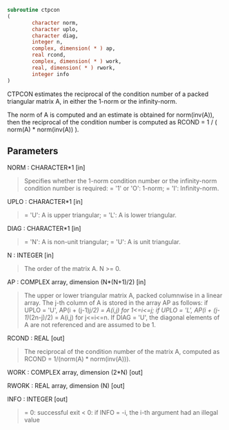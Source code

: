 ```fortran
subroutine ctpcon
(
        character norm,
        character uplo,
        character diag,
        integer n,
        complex, dimension( * ) ap,
        real rcond,
        complex, dimension( * ) work,
        real, dimension( * ) rwork,
        integer info
)
```

CTPCON estimates the reciprocal of the condition number of a packed
triangular matrix A, in either the 1-norm or the infinity-norm.

The norm of A is computed and an estimate is obtained for
norm(inv(A)), then the reciprocal of the condition number is
computed as
RCOND = 1 / ( norm(A) * norm(inv(A)) ).

## Parameters
NORM : CHARACTER*1 [in]
> Specifies whether the 1-norm condition number or the
> infinity-norm condition number is required:
> = '1' or 'O':  1-norm;
> = 'I':         Infinity-norm.

UPLO : CHARACTER*1 [in]
> = 'U':  A is upper triangular;
> = 'L':  A is lower triangular.

DIAG : CHARACTER*1 [in]
> = 'N':  A is non-unit triangular;
> = 'U':  A is unit triangular.

N : INTEGER [in]
> The order of the matrix A.  N >= 0.

AP : COMPLEX array, dimension (N*(N+1)/2) [in]
> The upper or lower triangular matrix A, packed columnwise in
> a linear array.  The j-th column of A is stored in the array
> AP as follows:
> if UPLO = 'U', AP(i + (j-1)*j/2) = A(i,j) for 1<=i<=j;
> if UPLO = 'L', AP(i + (j-1)*(2n-j)/2) = A(i,j) for j<=i<=n.
> If DIAG = 'U', the diagonal elements of A are not referenced
> and are assumed to be 1.

RCOND : REAL [out]
> The reciprocal of the condition number of the matrix A,
> computed as RCOND = 1/(norm(A) * norm(inv(A))).

WORK : COMPLEX array, dimension (2*N) [out]

RWORK : REAL array, dimension (N) [out]

INFO : INTEGER [out]
> = 0:  successful exit
> < 0:  if INFO = -i, the i-th argument had an illegal value
